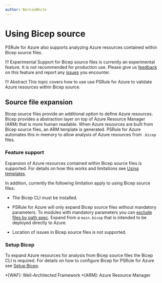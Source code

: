 ```yaml
---
author: BernieWhite
---
```


# Using Bicep source

PSRule for Azure also supports analyzing Azure resources contained within Bicep source files.

!!! Experimental
    Support for Bicep source files is currently an experimental feature.
    It is not recommended for production use.
    Please give us [feedback] on this feature and report any [issues] you encounter.

!!! Abstract
    This topic covers how to use use PSRule for Azure to validate Azure resources within Bicep source.

## Source file expansion

Bicep source files provide an additional option to define Azure resources.
Bicep provides a abstraction layer on top of Azure Resource Manager (ARM) that is more human readable.
When Azure resources are built from Bicep source files, an ARM template is generated.
PSRule for Azure automates this in memory to allow analysis of Azure resources from `.bicep` files.

### Feature support

Expansion of Azure resources contained within Bicep source files is supported.
For details on how this works and limitations see [Using templates][1].

In addition, currently the following limitation apply to using Bicep source files:

- The Bicep CLI must be installed.
- PSRule for Azure will only expand Bicep source files without mandatory parameters.
  To modules with mandatory parameters you can [exclude files by path spec][2].
  Expand from a `main.bicep` that is intended to be deployed directly to Azure.
- Location of issues in Bicep source files is not supported.

  [1]: using-templates.md#featuresupport
  [2]: setup/configuring-expansion.md#excludingfiles

### Setup Bicep

To expand Azure resources for analysis from Bicep source files the Bicep CLI is required.
For details on how to configure Bicep for PSRule for Azure see [Setup Bicep][3].

  [3]: setup/setup-bicep.md

*[WAF]: Well-Architected Framework
*[ARM]: Azure Resource Manager

[feedback]: https://github.com/Azure/PSRule.Rules.Azure/discussions
[issues]: https://github.com/Azure/PSRule.Rules.Azure/issues
